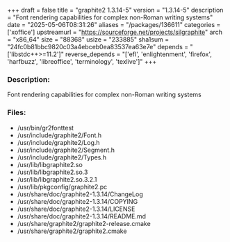 +++
draft = false
title = "graphite2 1.3.14-5"
version = "1.3.14-5"
description = "Font rendering capabilities for complex non-Roman writing systems"
date = "2025-05-06T08:31:26"
aliases = "/packages/136611"
categories = ['xoffice']
upstreamurl = "https://sourceforge.net/projects/silgraphite"
arch = "x86_64"
size = "88368"
usize = "233885"
sha1sum = "24fc0b81bbc9820c03a4ebceb0ea83537ea63e7e"
depends = "['libstdc++>=11.2']"
reverse_depends = "['efl', 'enlightenment', 'firefox', 'harfbuzz', 'libreoffice', 'terminology', 'texlive']"
+++
### Description: 
Font rendering capabilities for complex non-Roman writing systems

### Files: 
* /usr/bin/gr2fonttest
* /usr/include/graphite2/Font.h
* /usr/include/graphite2/Log.h
* /usr/include/graphite2/Segment.h
* /usr/include/graphite2/Types.h
* /usr/lib/libgraphite2.so
* /usr/lib/libgraphite2.so.3
* /usr/lib/libgraphite2.so.3.2.1
* /usr/lib/pkgconfig/graphite2.pc
* /usr/share/doc/graphite2-1.3.14/ChangeLog
* /usr/share/doc/graphite2-1.3.14/COPYING
* /usr/share/doc/graphite2-1.3.14/LICENSE
* /usr/share/doc/graphite2-1.3.14/README.md
* /usr/share/graphite2/graphite2-release.cmake
* /usr/share/graphite2/graphite2.cmake
